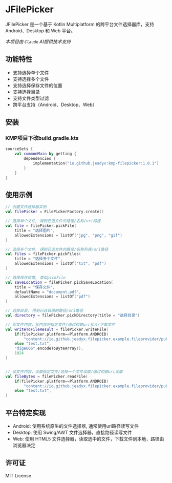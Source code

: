 # JFilePicker

JFilePicker 是一个基于 Kotlin Multiplatform 的跨平台文件选择器库，支持 Android、Desktop 和 Web 平台。

*本项目由 `Claude` AI提供技术支持*

## 功能特性

- 支持选择单个文件
- 支持选择多个文件
- 支持选择保存文件的位置
- 支持选择目录
- 支持文件类型过滤
- 跨平台支持（Android、Desktop、Web）

## 安装

### KMP项目下改build.gradle.kts

```kotlin
sourceSets {
    val commonMain by getting {
        dependencies {
            implementation("io.github.jeadyx:kmp-filepicker:1.0.1")
        }
    }
}
```

## 使用示例

```kotlin
// 创建文件选择器实例
val filePicker = FilePickerFactory.create()

// 选择单个文件, 得到已选文件的路径/名称/uri路径
val file = filePicker.pickFile(
    title = "选择图片",
    allowedExtensions = listOf("jpg", "png", "gif")
)

// 选择多个文件, 得到已选文件的路径/名称列表/uri路径
val files = filePicker.pickFiles(
    title = "选择多个文件",
    allowedExtensions = listOf("txt", "pdf")
)

// 选择保存位置, 类似pickFile
val saveLocation = filePicker.pickSaveLocation(
    title = "保存文件",
    defaultName = "document.pdf",
    allowedExtensions = listOf("pdf")
)

// 选择目录, 得到已选目录的路径/uri路径
val directory = filePicker.pickDirectory(title = "选择目录")

// 写文件内容，写内容到指定文件/通过构建uri写入/下载文件
val writeToFileResult = filePicker.writeFile(
    if(filePicker.platform==Platform.ANDROID)
        "content://io.github.jeadyx.filepicker.example.fileprovider/public_docs/test.txt"
    else "test.txt",
    "dige666".encodeToByteArray(),
    1024
)


// 读文件内容，读取指定文件/选择一个文件读取/通过构建uri读取
val fileBytes = filePicker.readFile(
    if(filePicker.platform==Platform.ANDROID)
        "content://io.github.jeadyx.filepicker.example.fileprovider/public_docs/test.txt"
    else "test.txt",
)
```

## 平台特定实现

- Android: 使用系统原生的文件选择器, 通常使用uri路径读写文件
- Desktop: 使用 Swing/AWT 文件选择器，直接路径读写文件
- Web: 使用 HTML5 文件选择器，读取选中的文件，下载文件到本地，路径由浏览器决定

## 许可证

MIT License 
